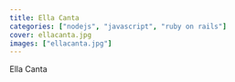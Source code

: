 ```yaml
---
title: Ella Canta
categories: ["nodejs", "javascript", "ruby on rails"]
cover: ellacanta.jpg
images: ["ellacanta.jpg"]
---
```


Ella Canta